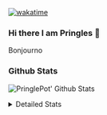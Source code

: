 [![wakatime](https://wakatime.com/badge/user/abd317df-612e-44b4-8787-15db7b574b2f.svg)](https://wakatime.com/@abd317df-612e-44b4-8787-15db7b574b2f)
### Hi there I am Pringles 👋

Bonjourno

### Github Stats
![PringlePot' Github Stats](https://github-readme-stats.vercel.app/api?username=PringlePot&show_icons=true&theme=dark&count_private=true)

<details>
  <summary>Detailed Stats</summary>
    
<!--START_SECTION:waka-->
![Code Time](http://img.shields.io/badge/Code%20Time-437%20hrs%2012%20mins-blue)

![Profile Views](http://img.shields.io/badge/Profile%20Views-7-blue)

![Lines of code](https://img.shields.io/badge/From%20Hello%20World%20I%27ve%20Written-110%20Thousand%20lines%20of%20code-blue)

**🐱 My GitHub Data** 

> 🏆 195 Contributions in the Year 2022
 > 
> 📦 90.7 kB Used in GitHub's Storage 
 > 
> 💼 Opted to Hire
 > 
> 📜 10 Public Repositories 
 > 
> 🔑 11 Private Repositories  
 > 
**I'm an Early 🐤** 

```text
🌞 Morning    149 commits    ████░░░░░░░░░░░░░░░░░░░░░   18.04% 
🌆 Daytime    331 commits    ██████████░░░░░░░░░░░░░░░   40.07% 
🌃 Evening    346 commits    ██████████░░░░░░░░░░░░░░░   41.89% 
🌙 Night      0 commits      ░░░░░░░░░░░░░░░░░░░░░░░░░   0.0%

```
📅 **I'm Most Productive on Sunday** 

```text
Monday       167 commits    █████░░░░░░░░░░░░░░░░░░░░   20.22% 
Tuesday      72 commits     ██░░░░░░░░░░░░░░░░░░░░░░░   8.72% 
Wednesday    98 commits     ███░░░░░░░░░░░░░░░░░░░░░░   11.86% 
Thursday     112 commits    ███░░░░░░░░░░░░░░░░░░░░░░   13.56% 
Friday       60 commits     █░░░░░░░░░░░░░░░░░░░░░░░░   7.26% 
Saturday     141 commits    ████░░░░░░░░░░░░░░░░░░░░░   17.07% 
Sunday       176 commits    █████░░░░░░░░░░░░░░░░░░░░   21.31%

```


📊 **This Week I Spent My Time On** 

```text
⌚︎ Time Zone: Europe/Amsterdam

💬 Programming Languages: 
Go                       9 hrs 59 mins       █████████████████░░░░░░░░   69.2% 
TypeScript               4 hrs 9 mins        ███████░░░░░░░░░░░░░░░░░░   28.76% 
Text                     7 mins              ░░░░░░░░░░░░░░░░░░░░░░░░░   0.83% 
CSS                      6 mins              ░░░░░░░░░░░░░░░░░░░░░░░░░   0.75% 
JSON                     1 min               ░░░░░░░░░░░░░░░░░░░░░░░░░   0.17%

🔥 Editors: 
GoLand                   10 hrs 4 mins       █████████████████░░░░░░░░   69.84% 
WebStorm                 4 hrs 11 mins       ███████░░░░░░░░░░░░░░░░░░   29.02% 
Sublime Text             9 mins              ░░░░░░░░░░░░░░░░░░░░░░░░░   1.13%

🐱‍💻 Projects: 
Backend                  10 hrs 5 mins       █████████████████░░░░░░░░   69.94% 
Frontend                 4 hrs 19 mins       ███████░░░░░░░░░░░░░░░░░░   29.93% 
Viewer                   1 min               ░░░░░░░░░░░░░░░░░░░░░░░░░   0.13%

💻 Operating System: 
Windows                  14 hrs 16 mins      ████████████████████████░   98.87% 
Mac                      9 mins              ░░░░░░░░░░░░░░░░░░░░░░░░░   1.13%

```

**I Mostly Code in Java** 

```text
Java                     7 repos             ███████████░░░░░░░░░░░░░░   43.75% 
JavaScript               2 repos             ███░░░░░░░░░░░░░░░░░░░░░░   12.5% 
TypeScript               2 repos             ███░░░░░░░░░░░░░░░░░░░░░░   12.5% 
Python                   1 repo              █░░░░░░░░░░░░░░░░░░░░░░░░   6.25% 
Kotlin                   1 repo              █░░░░░░░░░░░░░░░░░░░░░░░░   6.25%

```


**Timeline**

![Chart not found](https://raw.githubusercontent.com/PringlePot/PringlePot/main/charts/bar_graph.png) 


 Last Updated on 25/02/2022 00:53:23 UTC
<!--END_SECTION:waka-->

</details>

